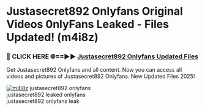 # Justasecret892 Onlyfans Original Videos 0nlyFans Leaked - Files Updated! (m4i8z)

<h3>🔴 CLICK HERE 🌐==►► <a href="https://tinyurl.com/ms9xzufz" rel="nofollow">Justasecret892 Onlyfans Updated Files</a></h3>

Get Justasecret892 Onlyfans and all content. Now you can access all videos and pictures of Justasecret892 Onlyfans. New Updated Files 2025!

[![m4i8z](https://i.imgur.com/PQ7UWWw.gif)](https://tinyurl.com/ms9xzufz)
justasecret892 onlyfans<br>
justasecret892 leaked onlyfans<br>
justasecret892 onlyfans leak